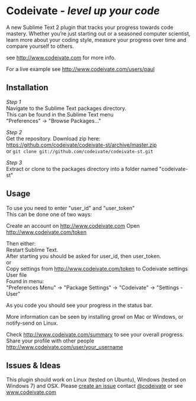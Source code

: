 Codeivate - _level up your code_
============

A new Sublime Text 2 plugin that tracks your progress towards code mastery.
Whether you’re just starting out or a seasoned computer scientist, learn more about
your coding style, measure your progress over time and compare yourself to others.   

see http://www.codeivate.com for more info. 


For a live example see http://www.codeivate.com/users/paul


## Installation

_Step 1_  
Navigate to the Sublime Text packages directory.   
This can be found in the Sublime Text menu  
"Preferences" -> "Browse Packages..."

_Step 2_  
Get the repository. 
Download zip here: https://github.com/codeivate/codeivate-st/archive/master.zip   
or 
`git clone git://github.com/codeivate/codeivate-st.git`  

_Step 3_  
Extract or clone to the packages directory into a folder named "codeivate-st"  


## Usage

To use you need to enter "user_id" and "user_token"   
This can be done one of two ways:  

Create an account on http://www.codeivate.com 
Open http://www.codeivate.com/token  

Then either:  
Restart Sublime Text.   
After starting you should be asked for user_id, then user_token.  
or  
Copy settings from http://www.codeivate.com/token to Codeivate settings User file  
Found in menu:  
"Preferences Menu" -> "Package Settings" -> "Codeivate" -> "Settings - User"      

As you code you should see your progress in the status bar.  

More information can be seen by installing growl on Mac or Windows, or notify-send on Linux.

Check http://www.codeivate.com/summary to see your overall progress. Share your profile with other people
http://www.codeivate.com/user/your_username

## Issues & Ideas

This plugin should work on Linux (tested on Ubuntu), Windows (tested on Windows 7) and OSX.
Please [create an issue](https://github.com/codeivate/codeivate-st/issues) contact [@codeivate](http://twitter.com/codeivate)
or see www.codeivate.com





